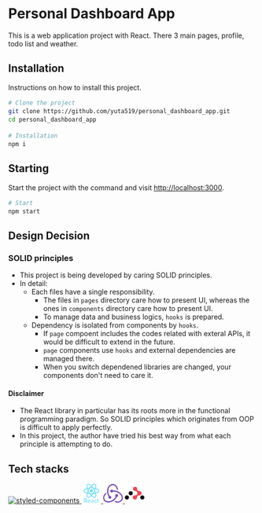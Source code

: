 # Personal Dashboard App

This is a web application project with React. There 3 main pages, profile, todo list and weather.

## Installation

Instructions on how to install this project.

```bash
# Clone the project
git clone https://github.com/yuta519/personal_dashboard_app.git
cd personal_dashboard_app

# Installation
npm i
```

## Starting

Start the project with the command and visit [http://localhost:3000](http://localhost:3000).

```bash
# Start
npm start
```

## Design Decision

### SOLID principles

- This project is being developed by caring SOLID principles.
- In detail:
  - Each files have a single responsibility.
    - The files in `pages` directory care how to present UI, whereas the ones in `components` directory care how to present UI.
    - To manage data and business logics, `hooks` is prepared.
  - Dependency is isolated from components by `hooks`.
    - If `page` compoent includes the codes related with exteral APIs, it would be difficult to extend in the future.
    - `page` components use `hooks` and external dependencies are managed there.
    - When you switch dependened libraries are changed, your components don't need to care it.

#### Disclaimer

- The React library in particular has its roots more in the functional programming paradigm. So SOLID principles which originates from OOP is difficult to apply perfectly.
- In this project, the author have tried his best way from what each principle is attempting to do.

## Tech stacks

<p>
  <a href="https://styled-components.com/" target="_blank" rel="noreferrer">
    <img src="https://raw.githubusercontent.com/styled-components/brand/master/styled-components.png" alt="styled-components" width="40" height="40"/>
  </a>
  <a href="https://reactjs.org/" target="_blank" rel="noreferrer">
    <img src="https://raw.githubusercontent.com/devicons/devicon/master/icons/react/react-original-wordmark.svg" alt="react" width="40" height="40"/>
  </a>
  <a href="https://redux.js.org" target="_blank" rel="noreferrer">
    <img src="https://raw.githubusercontent.com/devicons/devicon/master/icons/redux/redux-original.svg" alt="redux" width="40" height="40"/>
  </a>
  <a href="https://reactrouter.com/en/main" target="_blank" rel="noreferrer">
    <img src="https://raw.githubusercontent.com/devicons/devicon/master/icons/reactrouter/reactrouter-original.svg" alt="redux" width="40" height="40"/>
  </a>
</p>
